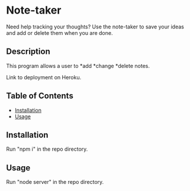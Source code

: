 # Note-taker
Need help tracking your thoughts? Use the note-taker to save your ideas and add or delete them when you are done.

## Description
This program allows a user to 
*add
*change
*delete 
notes.

Link to deployment on Heroku.

## Table of Contents
- [Installation](#installation)
- [Usage](#usage)

## Installation

Run "npm i" in the repo directory.

## Usage

Run "node server" in the repo directory.
